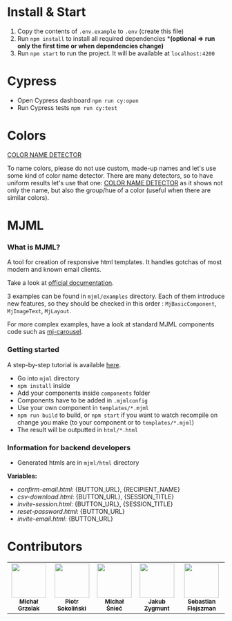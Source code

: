 # Install & Start
1. Copy the contents of `.env.example` to `.env` (create this file)
1. Run `npm install` to install all required dependencies ***(optional => run only the first time or when dependencies change)**
1. Run `npm start` to run the project. It will be available at `localhost:4200`
# Cypress
* Open Cypress dashboard `npm run cy:open`
* Run Cypress tests `npm run cy:test`

# Colors
[COLOR NAME DETECTOR](https://www.color-blindness.com/color-name-hue/)

To name colors, please do not use custom, made-up names and let's use some kind of color name detector. There are many detectors, so to have uniform results let's use that one: [COLOR NAME DETECTOR](https://www.color-blindness.com/color-name-hue/) as it shows not only the name, but also the group/hue of a color (useful when there are similar colors).

# MJML
### What is MJML?
A tool for creation of responsive html templates. It handles gotchas of most modern and known email clients.

Take a look at [official documentation](https://mjml.io/documentation/#getting-started).

3 examples can be found in `mjml/examples` directory. Each of them introduce new features, so they should be checked in this order : `MjBasicComponent`, `MjImageText`, `MjLayout`.

For more complex examples, have a look at standard MJML components code such as [mj-carousel](https://github.com/mjmlio/mjml/tree/master/packages/mjml-accordion).

### Getting started

A step-by-step tutorial is available [here](https://medium.com/mjml-making-responsive-email-easy/tutorial-creating-your-own-component-with-mjml-4-1c0e84e97b36).

* Go into `mjml` directory
* `npm install` inside
* Add your components inside `components` folder
* Components have to be added in `.mjmlconfig`
* Use your own component in `templates/*.mjml`
* `npm run build` to build, or `npm start` if you want to watch recompile on change you make (to your component or to `templates/*.mjml`)
* The result will be outputted in `html/*.html`

### Information for backend developers
* Generated htmls are in `mjml/html` directory

**Variables:** 
* *confirm-email.html*: {BUTTON_URL}, {RECIPIENT_NAME}
* *csv-download.html*: {BUTTON_URL}, {SESSION_TITLE}
* *invite-session.html*: {BUTTON_URL}, {SESSION_TITLE}
* *reset-password.html*: {BUTTON_URL}
* *invite-email.html*: {BUTTON_URL}

# Contributors

<!-- ALL-CONTRIBUTORS-LIST:START -->
<!-- prettier-ignore-start -->
<!--suppress ALL:START -->
<table>
  <tr>
    <td align="center"><a href="https://github.com/michal-grzelak">
      <img src="https://avatars3.githubusercontent.com/u/29845162?s=460&u=4898381c1c89b7c5170b49a21f49edf27b3fac7d&v=4" width="80px;" alt=""/>
      <br /><sub><b>Michał Grzelak</b></sub></a><br />
    </td>
    <td align="center"><a href="https://github.com/PiotrSokolinski">
      <img src="https://avatars3.githubusercontent.com/u/37448494?s=400&u=227e2e3078f33c70760dcf746011d1a73496b2d2&v=4" width="80px;" alt=""/>
      <br /><sub><b>Piotr Sokoliński</b></sub></a><br />
    </td>
    <td align="center"><a href="https://github.com/msniec">
      <img src="https://avatars3.githubusercontent.com/u/45016936?s=400&u=d580a237ea6314283f8912e5f7b705b73fd10dc5&v=4" width="80px;" alt=""/>
      <br /><sub><b>Michał Śnieć</b></sub></a><br />
    </td>
    <td align="center"><a href="https://github.com/Jakub-Zygmunt">
      <img src="https://avatars1.githubusercontent.com/u/67907594?s=400&u=fddd489b80f9b5aa7083008036614289c7c475bd&v=4" width="80px;" alt=""/>
      <br /><sub><b>Jakub Zygmunt</b></sub></a><br />
    </td>
    <td align="center"><a href="https://github.com/sflejszman">
      <img src="https://avatars2.githubusercontent.com/u/12885723?s=460&u=e388e77a2eb2422f8d29e18914aee0d91334cc06&v=4" width="80px;" alt=""/>
      <br /><sub><b>Sebastian Flejszman</b></sub></a><br />
    </td>
  </tr>
</table>

<!--suppress ALL:END -->
<!-- prettier-ignore-end -->

<!-- ALL-CONTRIBUTORS-LIST:END -->
